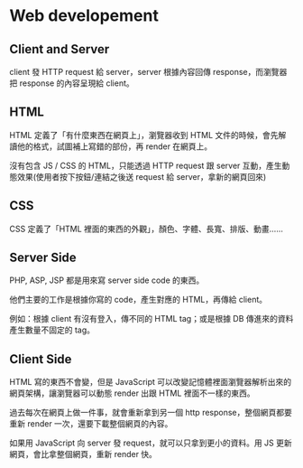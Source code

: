 # Web developement

## Client and Server

client 發 HTTP request 給 server，server 根據內容回傳 response，而瀏覽器把 response 的內容呈現給 client。

## HTML

HTML 定義了「有什麼東西在網頁上」，瀏覽器收到 HTML 文件的時候，會先解讀他的格式，試圖補上寫錯的部份，再 render 在網頁上。

沒有包含 JS / CSS 的 HTML，只能透過 HTTP request 跟 server 互動，產生動態效果(使用者按下按鈕/連結之後送 request 給 server，拿新的網頁回來)

## CSS

CSS 定義了「HTML 裡面的東西的外觀」，顏色、字體、長寬、排版、動畫……

## Server Side

PHP, ASP, JSP 都是用來寫 server side code 的東西。

他們主要的工作是根據你寫的 code，產生對應的 HTML，再傳給 client。

例如：根據 client 有沒有登入，傳不同的 HTML tag；或是根據 DB 傳進來的資料產生數量不固定的 tag。

## Client Side

HTML 寫的東西不會變，但是 JavaScript 可以改變記憶體裡面瀏覽器解析出來的網頁架構，讓瀏覽器可以動態 render 出跟 HTML 裡面不一樣的東西。

過去每次在網頁上做一件事，就會重新拿到另一個 http response，整個網頁都要重新 render 一次，還要下載整個網頁的內容。

如果用 JavaScript 向 server 發 request，就可以只拿到更小的資料。用 JS 更新網頁，會比拿整個網頁，重新 render 快。
